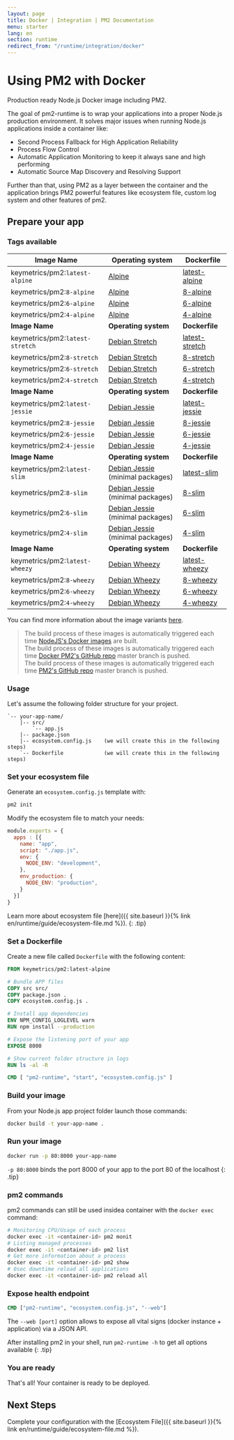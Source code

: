 ```yaml
---
layout: page
title: Docker | Integration | PM2 Documentation
menu: starter
lang: en
section: runtime
redirect_from: "/runtime/integration/docker"
---
```


# Using PM2 with Docker

Production ready Node.js Docker image including PM2.

The goal of pm2-runtime is to wrap your applications into a proper Node.js production environment. It solves major issues when running Node.js applications inside a container like:

- Second Process Fallback for High Application Reliability
- Process Flow Control
- Automatic Application Monitoring to keep it always sane and high performing
- Automatic Source Map Discovery and Resolving Support

Further than that, using PM2 as a layer between the container and the application brings PM2 powerful features like ecosystem file, custom log system and other features of pm2.

## Prepare your app

### Tags available

**Image Name** | **Operating system** | **Dockerfile**
---|---|---
keymetrics/pm2:`latest-alpine`|[Alpine](https://www.alpinelinux.org/about/)|[latest-alpine](https://github.com/keymetrics/docker-pm2/blob/master/tags/latest/alpine/Dockerfile)
keymetrics/pm2:`8-alpine`|[Alpine](https://www.alpinelinux.org/about/)|[8-alpine](https://github.com/keymetrics/docker-pm2/blob/master/tags/8/alpine/Dockerfile)
keymetrics/pm2:`6-alpine`|[Alpine](https://www.alpinelinux.org/about/)|[6-alpine](https://github.com/keymetrics/docker-pm2/blob/master/tags/6/alpine/Dockerfile)
keymetrics/pm2:`4-alpine`|[Alpine](https://www.alpinelinux.org/about/)|[4-alpine](https://github.com/keymetrics/docker-pm2/blob/master/tags/4/alpine/Dockerfile)
**Image Name** | **Operating system** | **Dockerfile**
keymetrics/pm2:`latest-stretch`|[Debian Stretch](https://wiki.debian.org/DebianStretch)|[latest-stretch](https://github.com/keymetrics/docker-pm2/blob/master/tags/latest/stretch/Dockerfile)
keymetrics/pm2:`8-stretch`|[Debian Stretch](https://wiki.debian.org/DebianStretch)|[8-stretch](https://github.com/keymetrics/docker-pm2/blob/master/tags/8/stretch/Dockerfile)
keymetrics/pm2:`6-stretch`|[Debian Stretch](https://wiki.debian.org/DebianStretch)|[6-stretch](https://github.com/keymetrics/docker-pm2/blob/master/tags/6/stretch/Dockerfile)
keymetrics/pm2:`4-stretch`|[Debian Stretch](https://wiki.debian.org/DebianStretch)|[4-stretch](https://github.com/keymetrics/docker-pm2/blob/master/tags/4/stretch/Dockerfile)
**Image Name** | **Operating system** | **Dockerfile**
keymetrics/pm2:`latest-jessie`|[Debian Jessie](https://wiki.debian.org/DebianJessie)|[latest-jessie](https://github.com/keymetrics/docker-pm2/blob/master/tags/latest/jessie/Dockerfile)
keymetrics/pm2:`8-jessie`|[Debian Jessie](https://wiki.debian.org/DebianJessie)|[8-jessie](https://github.com/keymetrics/docker-pm2/blob/master/tags/8/jessie/Dockerfile)
keymetrics/pm2:`6-jessie`|[Debian Jessie](https://wiki.debian.org/DebianJessie)|[6-jessie](https://github.com/keymetrics/docker-pm2/blob/master/tags/6/jessie/Dockerfile)
keymetrics/pm2:`4-jessie`|[Debian Jessie](https://wiki.debian.org/DebianJessie)|[4-jessie](https://github.com/keymetrics/docker-pm2/blob/master/tags/4/jessie/Dockerfile)
**Image Name** | **Operating system** | **Dockerfile**
keymetrics/pm2:`latest-slim`|[Debian Jessie](https://wiki.debian.org/DebianJessie) (minimal packages)|[latest-slim](https://github.com/keymetrics/docker-pm2/blob/master/tags/latest/slim/Dockerfile)
keymetrics/pm2:`8-slim`|[Debian Jessie](https://wiki.debian.org/DebianJessie) (minimal packages)|[8-slim](https://github.com/keymetrics/docker-pm2/blob/master/tags/8/slim/Dockerfile)
keymetrics/pm2:`6-slim`|[Debian Jessie](https://wiki.debian.org/DebianJessie) (minimal packages)|[6-slim](https://github.com/keymetrics/docker-pm2/blob/master/tags/6/slim/Dockerfile)
keymetrics/pm2:`4-slim`|[Debian Jessie](https://wiki.debian.org/DebianJessie) (minimal packages)|[4-slim](https://github.com/keymetrics/docker-pm2/blob/master/tags/4/slim/Dockerfile)
**Image Name** | **Operating system** | **Dockerfile**
keymetrics/pm2:`latest-wheezy`|[Debian Wheezy](https://wiki.debian.org/DebianWheezy)|[latest-wheezy](https://github.com/keymetrics/docker-pm2/blob/master/tags/latest/wheezy/Dockerfile)
keymetrics/pm2:`8-wheezy`|[Debian Wheezy](https://wiki.debian.org/DebianWheezy)|[8-wheezy](https://github.com/keymetrics/docker-pm2/blob/master/tags/8/wheezy/Dockerfile)
keymetrics/pm2:`6-wheezy`|[Debian Wheezy](https://wiki.debian.org/DebianWheezy)|[6-wheezy](https://github.com/keymetrics/docker-pm2/blob/master/tags/6/wheezy/Dockerfile)
keymetrics/pm2:`4-wheezy`|[Debian Wheezy](https://wiki.debian.org/DebianWheezy)|[4-wheezy](https://github.com/keymetrics/docker-pm2/blob/master/tags/4/wheezy/Dockerfile)

You can find more information about the image variants [here](https://github.com/nodejs/docker-node#image-variants).

> The build process of these images is automatically triggered each time [NodeJS's Docker images](https://hub.docker.com/r/library/node/tags/) are built.  
The build process of these images is automatically triggered each time [Docker PM2's GitHub repo](https://github.com/keymetrics/docker-pm2) master branch is pushed.  
The build process of these images is automatically triggered each time [PM2's GitHub repo](https://github.com/Unitech/pm2) master branch is pushed.  

### Usage

Let's assume the following folder structure for your project.

```
`-- your-app-name/
    |-- src/
        `-- app.js
    |-- package.json
    |-- ecosystem.config.js    (we will create this in the following steps)
    `-- Dockerfile             (we will create this in the following steps)
```

### Set your ecosystem file

Generate an `ecosystem.config.js` template with:

```bash
pm2 init
```

Modify the ecosystem file to match your needs:

```javascript
module.exports = {
  apps : [{
    name: "app",
    script: "./app.js",
    env: {
      NODE_ENV: "development",
    },
    env_production: {
      NODE_ENV: "production",
    }
  }]
}
```

 Learn more about ecosystem file [here]({{ site.baseurl }}{% link en/runtime/guide/ecosystem-file.md %}).
{: .tip}

### Set a Dockerfile

Create a new file called `Dockerfile` with the following content:

```dockerfile
FROM keymetrics/pm2:latest-alpine

# Bundle APP files
COPY src src/
COPY package.json .
COPY ecosystem.config.js .

# Install app dependencies
ENV NPM_CONFIG_LOGLEVEL warn
RUN npm install --production

# Expose the listening port of your app
EXPOSE 8000

# Show current folder structure in logs
RUN ls -al -R

CMD [ "pm2-runtime", "start", "ecosystem.config.js" ]
```

### Build your image

From your Node.js app project folder launch those commands:

```bash
docker build -t your-app-name .
```

### Run your image

```bash
docker run -p 80:8000 your-app-name
```

 `-p 80:8000` binds the port 8000 of your app to the port 80 of the localhost
{: .tip}

### pm2 commands

pm2 commands can still be used insidea container with the `docker exec` command:

```bash
# Monitoring CPU/Usage of each process
docker exec -it <container-id> pm2 monit
# Listing managed processes
docker exec -it <container-id> pm2 list
# Get more information about a process
docker exec -it <container-id> pm2 show
# 0sec downtime reload all applications
docker exec -it <container-id> pm2 reload all
```

### Expose health endpoint

```Dockerfile
CMD ["pm2-runtime", "ecosystem.config.js", "--web"]
```

The `--web [port]` option allows to expose all vital signs (docker instance + application) via a JSON API.

 After installing pm2 in your shell, run `pm2-runtime -h` to get all options available
{: .tip}

### You are ready

That's all! Your container is ready to be deployed.

## Next Steps

Complete your configuration with the [Ecosystem File]({{ site.baseurl }}{% link en/runtime/guide/ecosystem-file.md %}).

<!-- Monitor your app on a web dashboard, with [PM2 Plus]({{ site.baseurl }}{% link en/plus/integration/docker.md %}). -->
